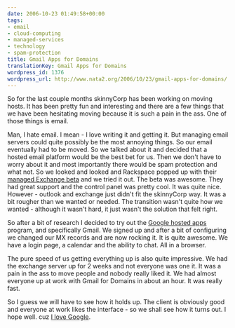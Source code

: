 ```yaml
---
date: 2006-10-23 01:49:58+00:00
tags:
- email
- cloud-computing
- managed-services
- technology
- spam-protection
title: Gmail Apps for Domains
translationKey: Gmail Apps for Domains
wordpress_id: 1376
wordpress_url: http://www.nata2.org/2006/10/23/gmail-apps-for-domains/
---
```


<p>So for the last couple months skinnyCorp has been working on moving hosts. It has been pretty fun and interesting and there are a few things that we have been hesitating moving because it is such a pain in the ass. One of those things is email. </p> <p>Man, I hate email. I mean - I love writing it and getting it. But managing email servers could quite possibly be the most annoying things. So our email eventually had to be moved. So we talked about it and decided that a hosted email platform would be the best bet for us. Then we don't have to worry about it and most importantly there would be spam protection and what not. So we looked and looked and Rackspace popped up with their <a href="http://www.rackspace.com/products/messaging.php">managed Exchange beta</a> and we tried it out. The beta was awesome. They had great support and the control panel was pretty cool. It was quite nice. However - outlook and exchange just didn't fit the skinnyCorp way. It was a bit rougher than we wanted or needed. The transition wasn't quite how we wanted - although it wasn't hard, it just wasn't the solution that felt right. </p> <p>So after a bit of research I decided to try out the <a href="https://www.google.com/a/">Google hosted apps</a> program, and specifically Gmail. We signed up and after a bit of configuring we changed our MX records and are now rocking it. It is quite awesome. We have a login page, a calendar and the ability to chat. All in a browser. </p> <p>The pure speed of us getting everything up is also quite impressive. We had the exchange server up for 2 weeks and not everyone was one it. It was a pain in the ass to move people and nobody really liked it. We had almost everyone up at work with Gmail for Domains in about an hour. It was really fast. </p> <p>So I guess we will have to see how it holds up. The client is obviously good and everyone at work likes the interface - so we shall see how it turns out. I hope well. cuz <a href="http://technorati.com/search/%22i%20love%20google%22">I love Google</a>. </p>